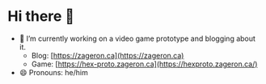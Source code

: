 # Hi there 👋

- 🔭 I’m currently working on a video game prototype and blogging about it.
  - Blog: [https://zageron.ca](https://zageron.ca)
  - Game: [https://hex-proto.zageron.ca](https://hexproto.zageron.ca/)
- 😄 Pronouns: he/him
